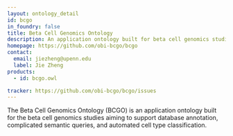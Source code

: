 ```yaml
---
layout: ontology_detail
id: bcgo
in_foundry: false
title: Beta Cell Genomics Ontology
description: An application ontology built for beta cell genomics studies.
homepage: https://github.com/obi-bcgo/bcgo
contact: 
  email: jiezheng@upenn.edu
  label: Jie Zheng
products: 
  - id: bcgo.owl

tracker: https://github.com/obi-bcgo/bcgo/issues
---
```


The Beta Cell Genomics Ontology (BCGO) is an application ontology built for the beta cell genomics studies aiming to support database annotation, complicated semantic queries, and automated cell type classification.
